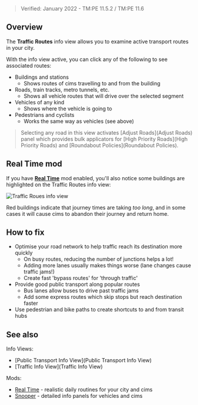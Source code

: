 > Verified: January 2022 - TM:PE 11.5.2 / TM:PE 11.6

## Overview

The **Traffic Routes** info view allows you to examine active transport routes in your city.

With the info view active, you can click any of the following to see associated routes:

* Buildings and stations
    * Shows routes of cims travelling to and from the building
* Roads, train tracks, metro tunnels, etc.
    * Shows all vehicle routes that will drive over the selected segment
* Vehicles of any kind
    * Shows where the vehicle is going to
* Pedestrians and cyclists
    * Works the same way as vehicles (see above)

> Selecting any road in this view activates [Adjust Roads](Adjust Roads) panel which provides bulk applicators for [High Priority Roads](High Priority Roads) and [Roundabout Policies](Roundabout Policies).

## Real Time mod

If you have [**Real Time**](https://steamcommunity.com/sharedfiles/filedetails/?id=1420955187) mod enabled, you'll also notice some buildings are highlighted on the Traffic Routes info view:

![Traffic Roues info view](https://steamuserimages-a.akamaihd.net/ugc/968724911470025976/B6E838B28E3C018C178D09963C95990A1CAE8EB4/?imw=637&imh=358&ima=fit&impolicy=Letterbox&imcolor=%23000000&letterbox=true)

Red buildings indicate that journey times are taking _too long_, and in some cases it will cause cims to abandon their journey and return home.

## How to fix

* Optimise your road network to help traffic reach its destination more quickly
    * On busy routes, reducing the number of junctions helps a lot!
    * Adding more lanes usually makes things worse (lane changes cause traffic jams!)
    * Create fast 'bypass routes' for 'through traffic'
* Provide good public transport along popular routes
    * Bus lanes allow buses to drive past traffic jams
    * Add some express routes which skip stops but reach destination faster
* Use pedestrian and bike paths to create shortcuts to and from transit hubs

## See also

Info Views:

* [Public Transport Info View](Public Transport Info View)
* [Traffic Info View](Traffic Info View)

Mods:

* [Real Time](https://steamcommunity.com/sharedfiles/filedetails/?id=1420955187) - realistic daily routines for your city and cims
* [Snooper](https://steamcommunity.com/sharedfiles/filedetails/?id=1435741602) - detailed info panels for vehicles and cims